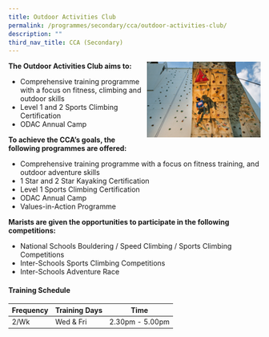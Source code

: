 ```yaml
---
title: Outdoor Activities Club
permalink: /programmes/secondary/cca/outdoor-activities-club/
description: ""
third_nav_title: CCA (Secondary)
---
```



<img align="right" src="/images/CCA/Secondary/ODAC_v1.png" style="width:45%">


**The Outdoor Activities Club aims to:**

*   Comprehensive training programme with a focus on fitness, climbing and outdoor skills
*   Level 1 and 2 Sports Climbing Certification
*   ODAC Annual Camp

**To achieve the CCA’s goals, the following programmes are offered:**

*   Comprehensive training programme with a focus on fitness training, and outdoor adventure skills
*   1 Star and 2 Star Kayaking Certification
*   Level 1 Sports Climbing Certification
*   ODAC Annual Camp&nbsp;
*   Values-in-Action Programme

  

**Marists are given the opportunities to participate in the following competitions:**

*   National Schools Bouldering / Speed Climbing / Sports Climbing Competitions&nbsp;&nbsp;
*   Inter-Schools Sports Climbing Competitions&nbsp;&nbsp;
*   Inter-Schools Adventure Race


#### Training Schedule

<table>
<thead>
  <tr>
    <th>Frequency</th>
    <th>Training Days</th>
    <th>Time</th>
  </tr>
</thead>
<tbody>
  <tr>
    <td>2/Wk</td>
    <td>Wed &amp; Fri</td>
    <td>2.30pm - 5.00pm</td>
  </tr>
</tbody>
</table>